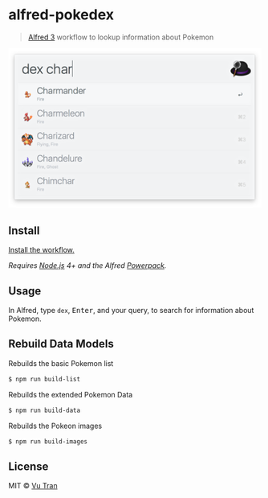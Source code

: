 # alfred-pokedex

> [Alfred 3](https://www.alfredapp.com) workflow to lookup information about Pokemon

!["Screenshot"](/screenshot.png?raw=true "Screenshot")

## Install

[Install the workflow.](http://www.packal.org/workflow/alfred-pokedex)

*Requires [Node.js](https://nodejs.org) 4+ and the Alfred [Powerpack](https://www.alfredapp.com/powerpack/).*

## Usage

In Alfred, type `dex`, <kbd>Enter</kbd>, and your query, to search for information about Pokemon.

## Rebuild Data Models

Rebuilds the basic Pokemon list

```bash
$ npm run build-list
```

Rebuilds the extended Pokemon Data

```bash
$ npm run build-data
```

Rebuilds the Pokeon images

```bash
$ npm run build-images
```

## License

MIT © [Vu Tran](http://vu-tran.com)
